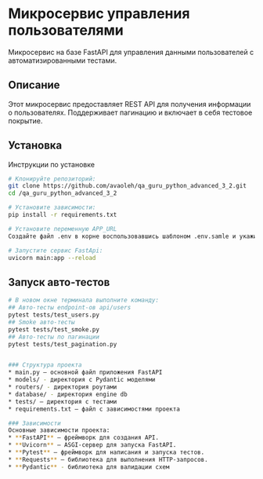 # Микросервис управления пользователями

Микросервис на базе FastAPI для управления данными пользователей с автоматизированными тестами.

## Описание

Этот микросервис предоставляет REST API для получения информации о пользователях. Поддерживает пагинацию и включает в себя тестовое покрытие.


## Установка

Инструкции по установке

```bash
# Клонируйте репозиторий:
git clone https://github.com/avaoleh/qa_guru_python_advanced_3_2.git
cd /qa_guru_python_advanced_3_2

# Установите зависимости:
pip install -r requirements.txt

# Установите переменную APP_URL
Создайте файл .env в корне воспользовавшись шаблоном .env.samle и укажите требуемый url для сервиса FastApi

# Запустите сервис FastApi:
uvicorn main:app --reload
```
## Запуск авто-тестов
```bash
# В новом окне терминала выполните команду:
## Авто-тесты endpoint-ов api/users
pytest tests/test_users.py
## Smoke авто-тесты
pytest tests/test_smoke.py
## Авто-тесты по пагинации
pytest tests/test_pagination.py


### Структура проекта
* main.py — основной файл приложения FastAPI
* models/ - директория с Pydantic моделями
* routers/ - директория роутами
* database/ - директория engine db
* tests/ — директория с тестами
* requirements.txt — файл c зависимостями проекта

### Зависимости
Основные зависимости проекта:
* **FastAPI** — фреймворк для создания API. 
* **Uvicorn** — ASGI-сервер для запуска FastAPI. 
* **Pytest** — фреймворк для написания и запуска тестов. 
* **Requests** — библиотека для выполнения HTTP-запросов.
* **Pydantic** - библиотека для валидации схем

